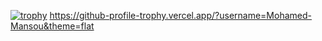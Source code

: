[![trophy](https://github-profile-trophy.vercel.app/?username=Mohamed-Mansou)](https://github.com/Mohamed-Mansou/github-profile-trophy)
https://github-profile-trophy.vercel.app/?username=Mohamed-Mansou&theme=flat
